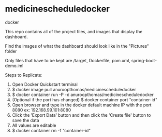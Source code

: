 # medicinescheduledocker
docker


This repo contains all of the project files, and images that display the dashboard.

Find the images of what the dashboard should look like in the "Pictures" folder

Only files that have to be kept are /target, Dockerfile, pom.xml, spring-boot-demo.iml

Steps to Replicate:
1. Open Docker Quickstart terminal
2. $ docker image pull anuroopthomas/medicinescheduledocker
3. $ docker container run -P -d anuroopthomas/medicinescheduledocker
4. (Optional if the port has changed) $ docker container port "container-id"
5. Open browser and type in the docker default machine IP with the port 8080
  ex: 192.168.99.101:8080
6. Click the 'Export Data' button and then click the 'Create file' button to save the data
7. All values are editable
8. $ docker container rm -f "container-id"
